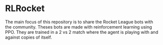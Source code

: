 # RLRocket

The main focus of this repository is to share the Rocket League bots with the community.
Theses bots are made with reinforcement learning using PPO. They are trained in a 2 vs 2 match where the agent is playing with and against copies of itself.
